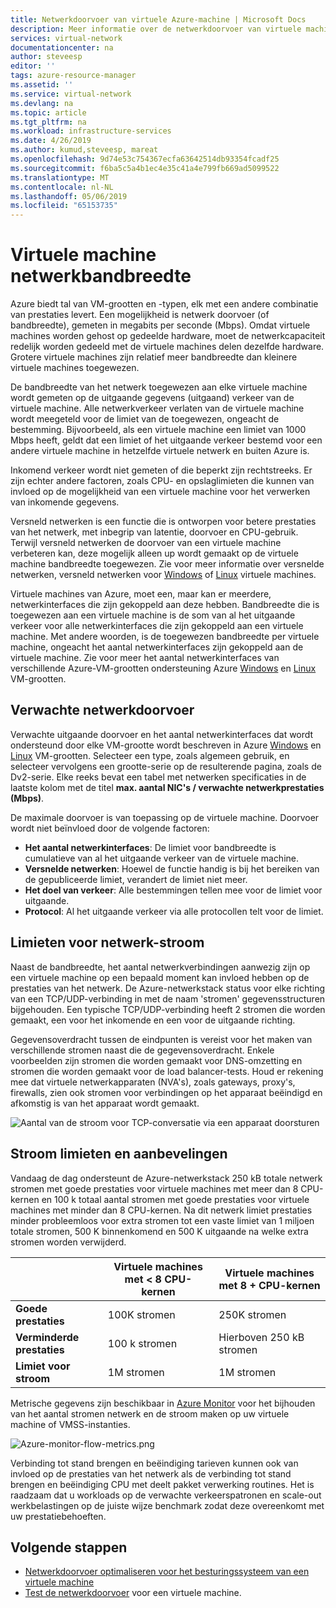 ```yaml
---
title: Netwerkdoorvoer van virtuele Azure-machine | Microsoft Docs
description: Meer informatie over de netwerkdoorvoer van virtuele machine van Azure.
services: virtual-network
documentationcenter: na
author: steveesp
editor: ''
tags: azure-resource-manager
ms.assetid: ''
ms.service: virtual-network
ms.devlang: na
ms.topic: article
ms.tgt_pltfrm: na
ms.workload: infrastructure-services
ms.date: 4/26/2019
ms.author: kumud,steveesp, mareat
ms.openlocfilehash: 9d74e53c754367ecfa63642514db93354fcadf25
ms.sourcegitcommit: f6ba5c5a4b1ec4e35c41a4e799fb669ad5099522
ms.translationtype: MT
ms.contentlocale: nl-NL
ms.lasthandoff: 05/06/2019
ms.locfileid: "65153735"
---
```

# <a name="virtual-machine-network-bandwidth"></a>Virtuele machine netwerkbandbreedte

Azure biedt tal van VM-grootten en -typen, elk met een andere combinatie van prestaties levert. Een mogelijkheid is netwerk doorvoer (of bandbreedte), gemeten in megabits per seconde (Mbps). Omdat virtuele machines worden gehost op gedeelde hardware, moet de netwerkcapaciteit redelijk worden gedeeld met de virtuele machines delen dezelfde hardware. Grotere virtuele machines zijn relatief meer bandbreedte dan kleinere virtuele machines toegewezen.
 
De bandbreedte van het netwerk toegewezen aan elke virtuele machine wordt gemeten op de uitgaande gegevens (uitgaand) verkeer van de virtuele machine. Alle netwerkverkeer verlaten van de virtuele machine wordt meegeteld voor de limiet van de toegewezen, ongeacht de bestemming. Bijvoorbeeld, als een virtuele machine een limiet van 1000 Mbps heeft, geldt dat een limiet of het uitgaande verkeer bestemd voor een andere virtuele machine in hetzelfde virtuele netwerk en buiten Azure is.
 
Inkomend verkeer wordt niet gemeten of die beperkt zijn rechtstreeks. Er zijn echter andere factoren, zoals CPU- en opslaglimieten die kunnen van invloed op de mogelijkheid van een virtuele machine voor het verwerken van inkomende gegevens.

Versneld netwerken is een functie die is ontworpen voor betere prestaties van het netwerk, met inbegrip van latentie, doorvoer en CPU-gebruik. Terwijl versneld netwerken de doorvoer van een virtuele machine verbeteren kan, deze mogelijk alleen up wordt gemaakt op de virtuele machine bandbreedte toegewezen. Zie voor meer informatie over versnelde netwerken, versneld netwerken voor [Windows](create-vm-accelerated-networking-powershell.md) of [Linux](create-vm-accelerated-networking-cli.md) virtuele machines.
 
Virtuele machines van Azure, moet een, maar kan er meerdere, netwerkinterfaces die zijn gekoppeld aan deze hebben. Bandbreedte die is toegewezen aan een virtuele machine is de som van al het uitgaande verkeer voor alle netwerkinterfaces die zijn gekoppeld aan een virtuele machine. Met andere woorden, is de toegewezen bandbreedte per virtuele machine, ongeacht het aantal netwerkinterfaces zijn gekoppeld aan de virtuele machine. Zie voor meer het aantal netwerkinterfaces van verschillende Azure-VM-grootten ondersteuning Azure [Windows](../virtual-machines/windows/sizes.md?toc=%2fazure%2fvirtual-network%2ftoc.json) en [Linux](../virtual-machines/linux/sizes.md?toc=%2fazure%2fvirtual-network%2ftoc.json) VM-grootten. 

## <a name="expected-network-throughput"></a>Verwachte netwerkdoorvoer

Verwachte uitgaande doorvoer en het aantal netwerkinterfaces dat wordt ondersteund door elke VM-grootte wordt beschreven in Azure [Windows](../virtual-machines/windows/sizes.md?toc=%2fazure%2fvirtual-network%2ftoc.json) en [Linux](../virtual-machines/linux/sizes.md?toc=%2fazure%2fvirtual-network%2ftoc.json) VM-grootten. Selecteer een type, zoals algemeen gebruik, en selecteer vervolgens een grootte-serie op de resulterende pagina, zoals de Dv2-serie. Elke reeks bevat een tabel met netwerken specificaties in de laatste kolom met de titel **max. aantal NIC's / verwachte netwerkprestaties (Mbps)**. 

De maximale doorvoer is van toepassing op de virtuele machine. Doorvoer wordt niet beïnvloed door de volgende factoren:
- **Het aantal netwerkinterfaces**: De limiet voor bandbreedte is cumulatieve van al het uitgaande verkeer van de virtuele machine.
- **Versnelde netwerken**: Hoewel de functie handig is bij het bereiken van de gepubliceerde limiet, verandert de limiet niet meer.
- **Het doel van verkeer**: Alle bestemmingen tellen mee voor de limiet voor uitgaande.
- **Protocol**: Al het uitgaande verkeer via alle protocollen telt voor de limiet.

## <a name="network-flow-limits"></a>Limieten voor netwerk-stroom

Naast de bandbreedte, het aantal netwerkverbindingen aanwezig zijn op een virtuele machine op een bepaald moment kan invloed hebben op de prestaties van het netwerk. De Azure-netwerkstack status voor elke richting van een TCP/UDP-verbinding in met de naam 'stromen' gegevensstructuren bijgehouden. Een typische TCP/UDP-verbinding heeft 2 stromen die worden gemaakt, een voor het inkomende en een voor de uitgaande richting. 

Gegevensoverdracht tussen de eindpunten is vereist voor het maken van verschillende stromen naast die de gegevensoverdracht. Enkele voorbeelden zijn stromen die worden gemaakt voor DNS-omzetting en stromen die worden gemaakt voor de load balancer-tests. Houd er rekening mee dat virtuele netwerkapparaten (NVA's), zoals gateways, proxy's, firewalls, zien ook stromen voor verbindingen op het apparaat beëindigd en afkomstig is van het apparaat wordt gemaakt. 

![Aantal van de stroom voor TCP-conversatie via een apparaat doorsturen](media/virtual-machine-network-throughput/flow-count-through-network-virtual-appliance.png)

## <a name="flow-limits-and-recommendations"></a>Stroom limieten en aanbevelingen

Vandaag de dag ondersteunt de Azure-netwerkstack 250 kB totale netwerk stromen met goede prestaties voor virtuele machines met meer dan 8 CPU-kernen en 100 k totaal aantal stromen met goede prestaties voor virtuele machines met minder dan 8 CPU-kernen. Na dit netwerk limiet prestaties minder probleemloos voor extra stromen tot een vaste limiet van 1 miljoen totale stromen, 500 K binnenkomend en 500 K uitgaande na welke extra stromen worden verwijderd.

||Virtuele machines met < 8 CPU-kernen|Virtuele machines met 8 + CPU-kernen|
|---|---|---|
|<b>Goede prestaties</b>|100K stromen |250K stromen|
|<b>Verminderde prestaties</b>|100 k stromen|Hierboven 250 kB stromen|
|<b>Limiet voor stroom</b>|1M stromen|1M stromen|

Metrische gegevens zijn beschikbaar in [Azure Monitor](../azure-monitor/platform/metrics-supported.md#microsoftcomputevirtualmachines) voor het bijhouden van het aantal stromen netwerk en de stroom maken op uw virtuele machine of VMSS-instanties.

![Azure-monitor-flow-metrics.png](media/virtual-machine-network-throughput/azure-monitor-flow-metrics.png)

Verbinding tot stand brengen en beëindiging tarieven kunnen ook van invloed op de prestaties van het netwerk als de verbinding tot stand brengen en beëindiging CPU met deelt pakket verwerking routines. Het is raadzaam dat u workloads op de verwachte verkeerspatronen en scale-out werkbelastingen op de juiste wijze benchmark zodat deze overeenkomt met uw prestatiebehoeften. 

## <a name="next-steps"></a>Volgende stappen

- [Netwerkdoorvoer optimaliseren voor het besturingssysteem van een virtuele machine](virtual-network-optimize-network-bandwidth.md)
- [Test de netwerkdoorvoer](virtual-network-bandwidth-testing.md) voor een virtuele machine.
